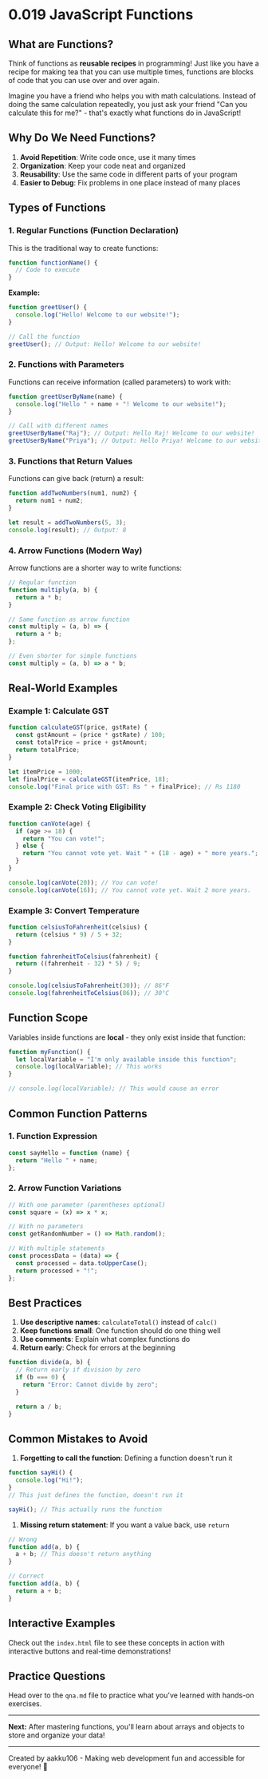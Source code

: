 <!-- @format -->

# 0.019 JavaScript Functions

## What are Functions?

Think of functions as **reusable recipes** in programming! Just like you have a recipe for making tea that you can use multiple times, functions are blocks of code that you can use over and over again.

Imagine you have a friend who helps you with math calculations. Instead of doing the same calculation repeatedly, you just ask your friend "Can you calculate this for me?" - that's exactly what functions do in JavaScript!

## Why Do We Need Functions?

1. **Avoid Repetition**: Write code once, use it many times
2. **Organization**: Keep your code neat and organized
3. **Reusability**: Use the same code in different parts of your program
4. **Easier to Debug**: Fix problems in one place instead of many places

## Types of Functions

### 1. Regular Functions (Function Declaration)

This is the traditional way to create functions:

```javascript
function functionName() {
  // Code to execute
}
```

**Example:**

```javascript
function greetUser() {
  console.log("Hello! Welcome to our website!");
}

// Call the function
greetUser(); // Output: Hello! Welcome to our website!
```

### 2. Functions with Parameters

Functions can receive information (called parameters) to work with:

```javascript
function greetUserByName(name) {
  console.log("Hello " + name + "! Welcome to our website!");
}

// Call with different names
greetUserByName("Raj"); // Output: Hello Raj! Welcome to our website!
greetUserByName("Priya"); // Output: Hello Priya! Welcome to our website!
```

### 3. Functions that Return Values

Functions can give back (return) a result:

```javascript
function addTwoNumbers(num1, num2) {
  return num1 + num2;
}

let result = addTwoNumbers(5, 3);
console.log(result); // Output: 8
```

### 4. Arrow Functions (Modern Way)

Arrow functions are a shorter way to write functions:

```javascript
// Regular function
function multiply(a, b) {
  return a * b;
}

// Same function as arrow function
const multiply = (a, b) => {
  return a * b;
};

// Even shorter for simple functions
const multiply = (a, b) => a * b;
```

## Real-World Examples

### Example 1: Calculate GST

```javascript
function calculateGST(price, gstRate) {
  const gstAmount = (price * gstRate) / 100;
  const totalPrice = price + gstAmount;
  return totalPrice;
}

let itemPrice = 1000;
let finalPrice = calculateGST(itemPrice, 18);
console.log("Final price with GST: Rs " + finalPrice); // Rs 1180
```

### Example 2: Check Voting Eligibility

```javascript
function canVote(age) {
  if (age >= 18) {
    return "You can vote!";
  } else {
    return "You cannot vote yet. Wait " + (18 - age) + " more years.";
  }
}

console.log(canVote(20)); // You can vote!
console.log(canVote(16)); // You cannot vote yet. Wait 2 more years.
```

### Example 3: Convert Temperature

```javascript
function celsiusToFahrenheit(celsius) {
  return (celsius * 9) / 5 + 32;
}

function fahrenheitToCelsius(fahrenheit) {
  return ((fahrenheit - 32) * 5) / 9;
}

console.log(celsiusToFahrenheit(30)); // 86°F
console.log(fahrenheitToCelsius(86)); // 30°C
```

## Function Scope

Variables inside functions are **local** - they only exist inside that function:

```javascript
function myFunction() {
  let localVariable = "I'm only available inside this function";
  console.log(localVariable); // This works
}

// console.log(localVariable); // This would cause an error
```

## Common Function Patterns

### 1. Function Expression

```javascript
const sayHello = function (name) {
  return "Hello " + name;
};
```

### 2. Arrow Function Variations

```javascript
// With one parameter (parentheses optional)
const square = (x) => x * x;

// With no parameters
const getRandomNumber = () => Math.random();

// With multiple statements
const processData = (data) => {
  const processed = data.toUpperCase();
  return processed + "!";
};
```

## Best Practices

1. **Use descriptive names**: `calculateTotal()` instead of `calc()`
2. **Keep functions small**: One function should do one thing well
3. **Use comments**: Explain what complex functions do
4. **Return early**: Check for errors at the beginning

```javascript
function divide(a, b) {
  // Return early if division by zero
  if (b === 0) {
    return "Error: Cannot divide by zero";
  }

  return a / b;
}
```

## Common Mistakes to Avoid

1. **Forgetting to call the function**: Defining a function doesn't run it

```javascript
function sayHi() {
  console.log("Hi!");
}
// This just defines the function, doesn't run it

sayHi(); // This actually runs the function
```

1. **Missing return statement**: If you want a value back, use `return`

```javascript
// Wrong
function add(a, b) {
  a + b; // This doesn't return anything
}

// Correct
function add(a, b) {
  return a + b;
}
```

## Interactive Examples

Check out the `index.html` file to see these concepts in action with interactive buttons and real-time demonstrations!

## Practice Questions

Head over to the `qna.md` file to practice what you've learned with hands-on exercises.

---

**Next:** After mastering functions, you'll learn about arrays and objects to store and organize your data!

---

Created by aakku106 - Making web development fun and accessible for everyone! 🚀
